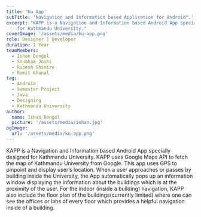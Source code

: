 ```yaml
---
title: 'Ku App'
subTitle: 'Navigation and Information based Application for Android™.'
excerpt: "KAPP is a Navigation and Information based Android App specially designed
    for Kathmandu University."
coverImage: '/assets/media/ku-app.png'
role: Designer | Developer
duration: 1 Year
teamMembers:
  - Ishan Dongol
  - Shubham Joshi
  - Rupesh Ghimire
  - Romit Khanal
tag:
  - Android
  - Semester Project
  - Java
  - Designing
  - Kathmandu University
author:
  name: Ishan Dongol
  picture: '/assets/media/ishan.jpg'
ogImage:
  url: '/assets/media/ku-app.png'
---
```


KAPP is a Navigation and Information based Android App specially designed
    for Kathmandu University. KAPP uses Google Maps API to fetch the map of Kathmandu
    University from Google. This app uses GPS to pinpoint and display user’s location.  When
    a user approaches or passes by building inside the University, the App automatically
    pops up an information window displaying the information about the buildings which
    is at the proximity of the user. For the indoor (inside a building) navigation,
    KAPP also include the floor plan of the buildings(currently limited) where one
    can see the offices or labs of every floor which provides a helpful navigation
    inside of a building.